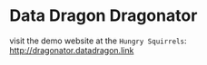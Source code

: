 # Data Dragon Dragonator

visit the demo website at the `Hungry Squirrels`: http://dragonator.datadragon.link
